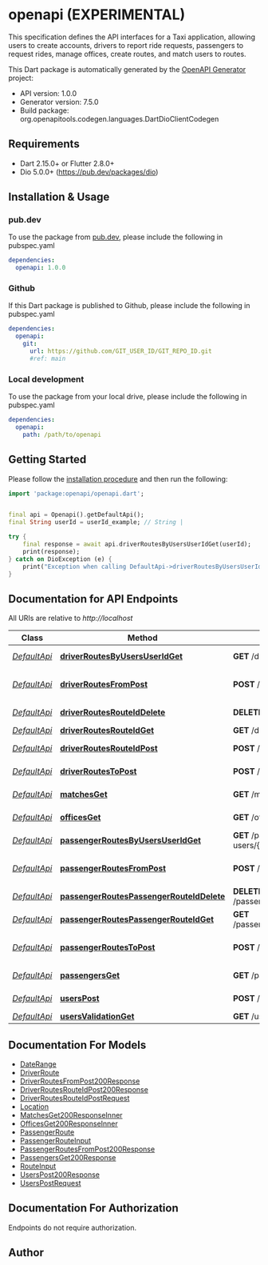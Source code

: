 # openapi (EXPERIMENTAL)
This specification defines the API interfaces for a Taxi application, allowing users to create accounts, drivers to report ride requests, passengers to request rides, manage offices, create routes, and match users to routes.

This Dart package is automatically generated by the [OpenAPI Generator](https://openapi-generator.tech) project:

- API version: 1.0.0
- Generator version: 7.5.0
- Build package: org.openapitools.codegen.languages.DartDioClientCodegen

## Requirements

* Dart 2.15.0+ or Flutter 2.8.0+
* Dio 5.0.0+ (https://pub.dev/packages/dio)

## Installation & Usage

### pub.dev
To use the package from [pub.dev](https://pub.dev), please include the following in pubspec.yaml
```yaml
dependencies:
  openapi: 1.0.0
```

### Github
If this Dart package is published to Github, please include the following in pubspec.yaml
```yaml
dependencies:
  openapi:
    git:
      url: https://github.com/GIT_USER_ID/GIT_REPO_ID.git
      #ref: main
```

### Local development
To use the package from your local drive, please include the following in pubspec.yaml
```yaml
dependencies:
  openapi:
    path: /path/to/openapi
```

## Getting Started

Please follow the [installation procedure](#installation--usage) and then run the following:

```dart
import 'package:openapi/openapi.dart';


final api = Openapi().getDefaultApi();
final String userId = userId_example; // String | 

try {
    final response = await api.driverRoutesByUsersUserIdGet(userId);
    print(response);
} catch on DioException (e) {
    print("Exception when calling DefaultApi->driverRoutesByUsersUserIdGet: $e\n");
}

```

## Documentation for API Endpoints

All URIs are relative to *http://localhost*

Class | Method | HTTP request | Description
------------ | ------------- | ------------- | -------------
[*DefaultApi*](doc/DefaultApi.md) | [**driverRoutesByUsersUserIdGet**](doc/DefaultApi.md#driverroutesbyusersuseridget) | **GET** /driver_routes/by-users/{userId} | Get Driver&#39;s Routes
[*DefaultApi*](doc/DefaultApi.md) | [**driverRoutesFromPost**](doc/DefaultApi.md#driverroutesfrompost) | **POST** /driver_routes/from | Create DriverRoute (From)
[*DefaultApi*](doc/DefaultApi.md) | [**driverRoutesRouteIdDelete**](doc/DefaultApi.md#driverroutesrouteiddelete) | **DELETE** /driver_routes/{routeId} | Delete DriverRoute
[*DefaultApi*](doc/DefaultApi.md) | [**driverRoutesRouteIdGet**](doc/DefaultApi.md#driverroutesrouteidget) | **GET** /driver_routes/{routeId} | Get DriverRoute
[*DefaultApi*](doc/DefaultApi.md) | [**driverRoutesRouteIdPost**](doc/DefaultApi.md#driverroutesrouteidpost) | **POST** /driver_routes/{routeId} | Modify Passenger Count
[*DefaultApi*](doc/DefaultApi.md) | [**driverRoutesToPost**](doc/DefaultApi.md#driverroutestopost) | **POST** /driver_routes/to | Create DriverRoute (To)
[*DefaultApi*](doc/DefaultApi.md) | [**matchesGet**](doc/DefaultApi.md#matchesget) | **GET** /matches | Get Matches by DriverRoute ID
[*DefaultApi*](doc/DefaultApi.md) | [**officesGet**](doc/DefaultApi.md#officesget) | **GET** /offices | Get List of Offices
[*DefaultApi*](doc/DefaultApi.md) | [**passengerRoutesByUsersUserIdGet**](doc/DefaultApi.md#passengerroutesbyusersuseridget) | **GET** /passenger_routes/by-users/{userId} | Get Driver&#39;s PassengerRoutes
[*DefaultApi*](doc/DefaultApi.md) | [**passengerRoutesFromPost**](doc/DefaultApi.md#passengerroutesfrompost) | **POST** /passenger_routes/from | Create PassengerRoute (From)
[*DefaultApi*](doc/DefaultApi.md) | [**passengerRoutesPassengerRouteIdDelete**](doc/DefaultApi.md#passengerroutespassengerrouteiddelete) | **DELETE** /passenger_routes/{passengerRouteId} | Delete DriverRoute
[*DefaultApi*](doc/DefaultApi.md) | [**passengerRoutesPassengerRouteIdGet**](doc/DefaultApi.md#passengerroutespassengerrouteidget) | **GET** /passenger_routes/{passengerRouteId} | Get PassengerRoute
[*DefaultApi*](doc/DefaultApi.md) | [**passengerRoutesToPost**](doc/DefaultApi.md#passengerroutestopost) | **POST** /passenger_routes/to | Create PassengerRoute (To)
[*DefaultApi*](doc/DefaultApi.md) | [**passengersGet**](doc/DefaultApi.md#passengersget) | **GET** /passengers | Get Waiting Place Information
[*DefaultApi*](doc/DefaultApi.md) | [**usersPost**](doc/DefaultApi.md#userspost) | **POST** /users | Create User Account
[*DefaultApi*](doc/DefaultApi.md) | [**usersValidationGet**](doc/DefaultApi.md#usersvalidationget) | **GET** /users/validation | Validate User


## Documentation For Models

 - [DateRange](doc/DateRange.md)
 - [DriverRoute](doc/DriverRoute.md)
 - [DriverRoutesFromPost200Response](doc/DriverRoutesFromPost200Response.md)
 - [DriverRoutesRouteIdPost200Response](doc/DriverRoutesRouteIdPost200Response.md)
 - [DriverRoutesRouteIdPostRequest](doc/DriverRoutesRouteIdPostRequest.md)
 - [Location](doc/Location.md)
 - [MatchesGet200ResponseInner](doc/MatchesGet200ResponseInner.md)
 - [OfficesGet200ResponseInner](doc/OfficesGet200ResponseInner.md)
 - [PassengerRoute](doc/PassengerRoute.md)
 - [PassengerRouteInput](doc/PassengerRouteInput.md)
 - [PassengerRoutesFromPost200Response](doc/PassengerRoutesFromPost200Response.md)
 - [PassengersGet200Response](doc/PassengersGet200Response.md)
 - [RouteInput](doc/RouteInput.md)
 - [UsersPost200Response](doc/UsersPost200Response.md)
 - [UsersPostRequest](doc/UsersPostRequest.md)


## Documentation For Authorization

Endpoints do not require authorization.


## Author



